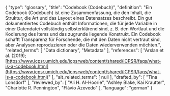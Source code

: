 {
    "type": "glossary",
    "title": "Codebook (Codebuch)",
    "definition": "Ein Codebook (Codebuch) ist eine Zusammenfassung, die den Inhalt, die Struktur, die Art und das Layout eines Datensatzes beschreibt. Ein gut dokumentiertes Codebuch enthält Informationen, die für jede Variable in einer Datendatei vollständig selbsterklärend sind, z. B. den Wortlaut und die Kodierung des Items und das zugrunde liegende Konstrukt. Ein Codebook schafft Transparenz für Forschende, die mit den Daten nicht vertraut sind, aber Analysen reproduzieren oder die Daten wiederverwenden möchten.",
    "related_terms": [
        "Data dictionary",
        "Metadata"
    ],
    "references": [
        "Arslan et al. (2019); [https://www.icpsr.umich.edu/icpsrweb/content/shared/ICPSR/faqs/what-is-a-codebook.html](https://www.icpsr.umich.edu/icpsrweb/content/shared/ICPSR/faqs/what-is-a-codebook.html)"
    ],
    "alt_related_terms": [
        null
    ],
    "drafted_by": [
        "Tina Lonsdorf"
    ],
    "reviewed_by": [
        "Ali H. Al-Hoorie",
        "Ashley Blake, Kai Krautter",
        "Charlotte R. Pennington",
        "Flávio Azevedo"
    ],
    "language": "german"
}